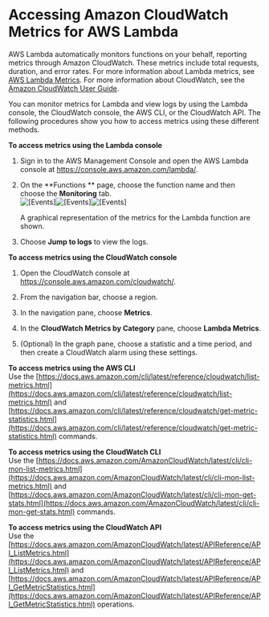 # Accessing Amazon CloudWatch Metrics for AWS Lambda<a name="monitoring-functions-access-metrics"></a>

AWS Lambda automatically monitors functions on your behalf, reporting metrics through Amazon CloudWatch\. These metrics include total requests, duration, and error rates\. For more information about Lambda metrics, see [AWS Lambda Metrics](monitoring-functions-metrics.md)\. For more information about CloudWatch, see the [Amazon CloudWatch User Guide](https://docs.aws.amazon.com/AmazonCloudWatch/latest/DeveloperGuide/)\. 

You can monitor metrics for Lambda and view logs by using the Lambda console, the CloudWatch console, the AWS CLI, or the CloudWatch API\. The following procedures show you how to access metrics using these different methods\.

**To access metrics using the Lambda console**

1. Sign in to the AWS Management Console and open the AWS Lambda console at [https://console\.aws\.amazon\.com/lambda/](https://console.aws.amazon.com/lambda/)\.

1. On the **Functions ** page, choose the function name and then choose the **Monitoring** tab\.  
![\[Events\]](http://docs.aws.amazon.com/lambda/latest/dg/images/metrics-functions-list.png)![\[Events\]](http://docs.aws.amazon.com/lambda/latest/dg/)![\[Events\]](http://docs.aws.amazon.com/lambda/latest/dg/)

   A graphical representation of the metrics for the Lambda function are shown\.

1. Choose **Jump to logs** to view the logs\.

**To access metrics using the CloudWatch console**

1. Open the CloudWatch console at [https://console\.aws\.amazon\.com/cloudwatch/](https://console.aws.amazon.com/cloudwatch/)\.

1. From the navigation bar, choose a region\.

1. In the navigation pane, choose **Metrics**\.

1. In the **CloudWatch Metrics by Category** pane, choose **Lambda Metrics**\.

1. \(Optional\) In the graph pane, choose a statistic and a time period, and then create a CloudWatch alarm using these settings\.

**To access metrics using the AWS CLI**  
Use the [https://docs.aws.amazon.com/cli/latest/reference/cloudwatch/list-metrics.html](https://docs.aws.amazon.com/cli/latest/reference/cloudwatch/list-metrics.html) and [https://docs.aws.amazon.com/cli/latest/reference/cloudwatch/get-metric-statistics.html](https://docs.aws.amazon.com/cli/latest/reference/cloudwatch/get-metric-statistics.html) commands\.

**To access metrics using the CloudWatch CLI**  
Use the [https://docs.aws.amazon.com/AmazonCloudWatch/latest/cli/cli-mon-list-metrics.html](https://docs.aws.amazon.com/AmazonCloudWatch/latest/cli/cli-mon-list-metrics.html) and [https://docs.aws.amazon.com/AmazonCloudWatch/latest/cli/cli-mon-get-stats.html](https://docs.aws.amazon.com/AmazonCloudWatch/latest/cli/cli-mon-get-stats.html) commands\.

**To access metrics using the CloudWatch API**  
Use the [https://docs.aws.amazon.com/AmazonCloudWatch/latest/APIReference/API_ListMetrics.html](https://docs.aws.amazon.com/AmazonCloudWatch/latest/APIReference/API_ListMetrics.html) and [https://docs.aws.amazon.com/AmazonCloudWatch/latest/APIReference/API_GetMetricStatistics.html](https://docs.aws.amazon.com/AmazonCloudWatch/latest/APIReference/API_GetMetricStatistics.html) operations\.
